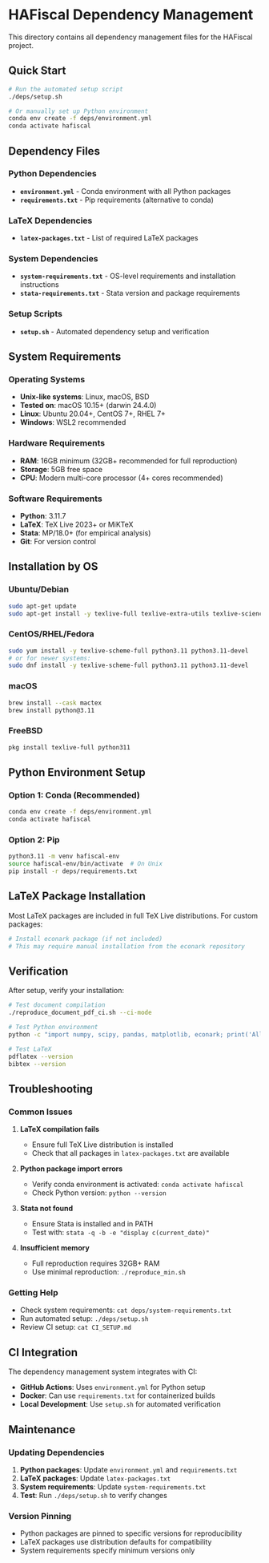 # HAFiscal Dependency Management

This directory contains all dependency management files for the HAFiscal project.

## Quick Start

```bash
# Run the automated setup script
./deps/setup.sh

# Or manually set up Python environment
conda env create -f deps/environment.yml
conda activate hafiscal
```

## Dependency Files

### Python Dependencies
- **`environment.yml`** - Conda environment with all Python packages
- **`requirements.txt`** - Pip requirements (alternative to conda)

### LaTeX Dependencies
- **`latex-packages.txt`** - List of required LaTeX packages

### System Dependencies
- **`system-requirements.txt`** - OS-level requirements and installation instructions
- **`stata-requirements.txt`** - Stata version and package requirements

### Setup Scripts
- **`setup.sh`** - Automated dependency setup and verification

## System Requirements

### Operating Systems
- **Unix-like systems**: Linux, macOS, BSD
- **Tested on**: macOS 10.15+ (darwin 24.4.0)
- **Linux**: Ubuntu 20.04+, CentOS 7+, RHEL 7+
- **Windows**: WSL2 recommended

### Hardware Requirements
- **RAM**: 16GB minimum (32GB+ recommended for full reproduction)
- **Storage**: 5GB free space
- **CPU**: Modern multi-core processor (4+ cores recommended)

### Software Requirements
- **Python**: 3.11.7
- **LaTeX**: TeX Live 2023+ or MiKTeX
- **Stata**: MP/18.0+ (for empirical analysis)
- **Git**: For version control

## Installation by OS

### Ubuntu/Debian
```bash
sudo apt-get update
sudo apt-get install -y texlive-full texlive-extra-utils texlive-science texlive-publishers python3.11 python3.11-dev
```

### CentOS/RHEL/Fedora
```bash
sudo yum install -y texlive-scheme-full python3.11 python3.11-devel
# or for newer systems:
sudo dnf install -y texlive-scheme-full python3.11 python3.11-devel
```

### macOS
```bash
brew install --cask mactex
brew install python@3.11
```

### FreeBSD
```bash
pkg install texlive-full python311
```

## Python Environment Setup

### Option 1: Conda (Recommended)
```bash
conda env create -f deps/environment.yml
conda activate hafiscal
```

### Option 2: Pip
```bash
python3.11 -m venv hafiscal-env
source hafiscal-env/bin/activate  # On Unix
pip install -r deps/requirements.txt
```

## LaTeX Package Installation

Most LaTeX packages are included in full TeX Live distributions. For custom packages:

```bash
# Install econark package (if not included)
# This may require manual installation from the econark repository
```

## Verification

After setup, verify your installation:

```bash
# Test document compilation
./reproduce_document_pdf_ci.sh --ci-mode

# Test Python environment
python -c "import numpy, scipy, pandas, matplotlib, econark; print('All packages imported successfully')"

# Test LaTeX
pdflatex --version
bibtex --version
```

## Troubleshooting

### Common Issues

1. **LaTeX compilation fails**
   - Ensure full TeX Live distribution is installed
   - Check that all packages in `latex-packages.txt` are available

2. **Python package import errors**
   - Verify conda environment is activated: `conda activate hafiscal`
   - Check Python version: `python --version`

3. **Stata not found**
   - Ensure Stata is installed and in PATH
   - Test with: `stata -q -b -e "display c(current_date)"`

4. **Insufficient memory**
   - Full reproduction requires 32GB+ RAM
   - Use minimal reproduction: `./reproduce_min.sh`

### Getting Help

- Check system requirements: `cat deps/system-requirements.txt`
- Run automated setup: `./deps/setup.sh`
- Review CI setup: `cat CI_SETUP.md`

## CI Integration

The dependency management system integrates with CI:

- **GitHub Actions**: Uses `environment.yml` for Python setup
- **Docker**: Can use `requirements.txt` for containerized builds
- **Local Development**: Use `setup.sh` for automated verification

## Maintenance

### Updating Dependencies

1. **Python packages**: Update `environment.yml` and `requirements.txt`
2. **LaTeX packages**: Update `latex-packages.txt`
3. **System requirements**: Update `system-requirements.txt`
4. **Test**: Run `./deps/setup.sh` to verify changes

### Version Pinning

- Python packages are pinned to specific versions for reproducibility
- LaTeX packages use distribution defaults for compatibility
- System requirements specify minimum versions only

